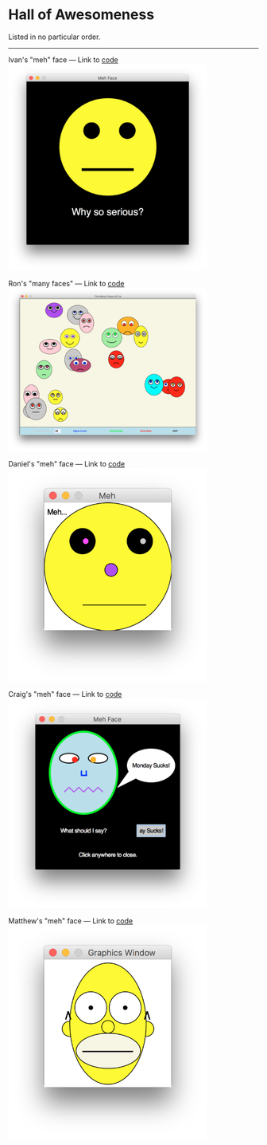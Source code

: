 # Hall of Awesomeness

Listed in no particular order.

<hr>

Ivan's "meh" face — Link to [code](ivan_meh.py) <br>
<img src="screenshots/ivan_meh.png" width="400">

Ron's "many faces" — Link to [code](ron_many_faces.py) <br>
<img src="screenshots/ron_many_faces.png" width="400">

Daniel's "meh" face — Link to [code](daniel_meh.py) <br>
<img src="screenshots/daniel_meh.png" width="400">

Craig's "meh" face — Link to [code](craig_meh.py) <br>
<img src="screenshots/craig_meh.png" width="400">

Matthew's "meh" face — Link to [code](matthew_meh.py) <br>
<img src="screenshots/matthew_meh.png" width="400">



